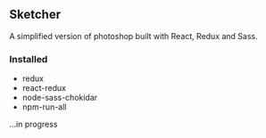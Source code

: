 ## Sketcher

A simplified version of photoshop built with React, Redux and Sass.

### Installed

* redux
* react-redux
* node-sass-chokidar
* npm-run-all

...in progress
